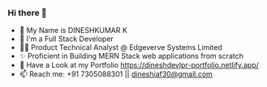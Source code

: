 ### Hi there 👋

- 🔭 My Name is DINESHKUMAR K
- 🌱 I'm a Full Stack Developer
- 👨‍💻 Product Technical Analyst @ Edgeverve Systems Limited
- ✨ Proficient in Building MERN Stack web applications from scratch
- 🔗 Have a Look at my Portfolio https://dineshdevlpr-portfolio.netlify.app/
- 📫 Reach me: +91 7305088301 || dineshiaf30@gmail.com
